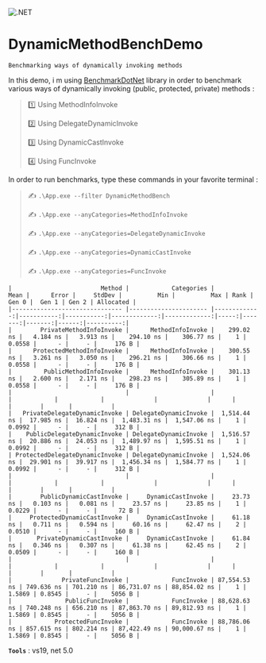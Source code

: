 ![.NET](https://github.com/aimenux/DynamicMethodBenchDemo/workflows/.NET/badge.svg)

# DynamicMethodBenchDemo
```
Benchmarking ways of dynamically invoking methods
```

In this demo, i m using [BenchmarkDotNet](https://github.com/dotnet/BenchmarkDotNet) library in order to benchmark various ways of dynamically invoking (public, protected, private) methods :
>
> :one: Using MethodInfoInvoke
>
> :two: Using DelegateDynamicInvoke
>
> :three: Using DynamicCastInvoke
>
> :four: Using FuncInvoke
>

In order to run benchmarks, type these commands in your favorite terminal :
>
> :writing_hand: `.\App.exe --filter DynamicMethodBench`
>
> :writing_hand: `.\App.exe --anyCategories=MethodInfoInvoke`
>
> :writing_hand: `.\App.exe --anyCategories=DelegateDynamicInvoke`
>
> :writing_hand: `.\App.exe --anyCategories=DynamicCastInvoke`
>
> :writing_hand: `.\App.exe --anyCategories=FuncInvoke`
>

```
|                         Method |            Categories |         Mean |      Error |     StdDev |          Min |          Max | Rank |  Gen 0 |  Gen 1 | Gen 2 | Allocated |
|------------------------------- |---------------------- |-------------:|-----------:|-----------:|-------------:|-------------:|-----:|-------:|-------:|------:|----------:|
|        PrivateMethodInfoInvoke |      MethodInfoInvoke |    299.02 ns |   4.184 ns |   3.913 ns |    294.10 ns |    306.77 ns |    1 | 0.0558 |      - |     - |     176 B |
|      ProtectedMethodInfoInvoke |      MethodInfoInvoke |    300.55 ns |   3.261 ns |   3.050 ns |    296.21 ns |    306.66 ns |    1 | 0.0558 |      - |     - |     176 B |
|         PublicMethodInfoInvoke |      MethodInfoInvoke |    301.13 ns |   2.600 ns |   2.171 ns |    298.23 ns |    305.89 ns |    1 | 0.0558 |      - |     - |     176 B |
|                                |                       |              |            |            |              |              |      |        |        |       |           |
|   PrivateDelegateDynamicInvoke | DelegateDynamicInvoke |  1,514.44 ns |  17.985 ns |  16.824 ns |  1,483.31 ns |  1,547.06 ns |    1 | 0.0992 |      - |     - |     312 B |
|    PublicDelegateDynamicInvoke | DelegateDynamicInvoke |  1,516.57 ns |  20.886 ns |  24.053 ns |  1,489.97 ns |  1,595.51 ns |    1 | 0.0992 |      - |     - |     312 B |
| ProtectedDelegateDynamicInvoke | DelegateDynamicInvoke |  1,524.06 ns |  29.901 ns |  39.917 ns |  1,456.34 ns |  1,584.77 ns |    1 | 0.0992 |      - |     - |     312 B |
|                                |                       |              |            |            |              |              |      |        |        |       |           |
|        PublicDynamicCastInvoke |     DynamicCastInvoke |     23.73 ns |   0.103 ns |   0.081 ns |     23.57 ns |     23.85 ns |    1 | 0.0229 |      - |     - |      72 B |
|     ProtectedDynamicCastInvoke |     DynamicCastInvoke |     61.18 ns |   0.711 ns |   0.594 ns |     60.16 ns |     62.47 ns |    2 | 0.0510 |      - |     - |     160 B |
|       PrivateDynamicCastInvoke |     DynamicCastInvoke |     61.84 ns |   0.346 ns |   0.307 ns |     61.38 ns |     62.45 ns |    2 | 0.0509 |      - |     - |     160 B |
|                                |                       |              |            |            |              |              |      |        |        |       |           |
|              PrivateFuncInvoke |            FuncInvoke | 87,554.53 ns | 749.636 ns | 701.210 ns | 86,731.07 ns | 88,854.02 ns |    1 | 1.5869 | 0.8545 |     - |    5056 B |
|               PublicFuncInvoke |            FuncInvoke | 88,628.63 ns | 740.248 ns | 656.210 ns | 87,863.70 ns | 89,812.93 ns |    1 | 1.5869 | 0.8545 |     - |    5056 B |
|            ProtectedFuncInvoke |            FuncInvoke | 88,786.06 ns | 857.615 ns | 802.214 ns | 87,422.49 ns | 90,000.67 ns |    1 | 1.5869 | 0.8545 |     - |    5056 B |
```

**`Tools`** : vs19, net 5.0